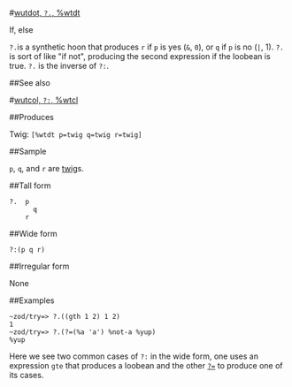 #[wutdot, `?.`, %wtdt](#wtdt)

If, else

`?.`is a synthetic hoon that produces `r` if `p` is yes (`&`, `0`), or `q` if `p` is no (`|`, 1). `?.` is sort of like "if not", producing the second expression if the loobean is true. `?.` is the inverse of `?:`.

##See also

#[wutcol, `?:`, %wtcl](#wtcl)

##Produces

Twig: `[%wtdt p=twig q=twig r=twig]`

##Sample

`p`, `q`, and `r` are [twig]()s.

##Tall form

    ?.  p
          q
        r

##Wide form

    ?:(p q r)

##Irregular form

None

##Examples

    ~zod/try=> ?.((gth 1 2) 1 2)
    1
    ~zod/try=> ?.(?=(%a 'a') %not-a %yup)
    %yup

Here we see two common cases of `?:` in the wide form, one uses an expression `gte` that produces a loobean and the other [`?=`]() to produce one of its cases. 